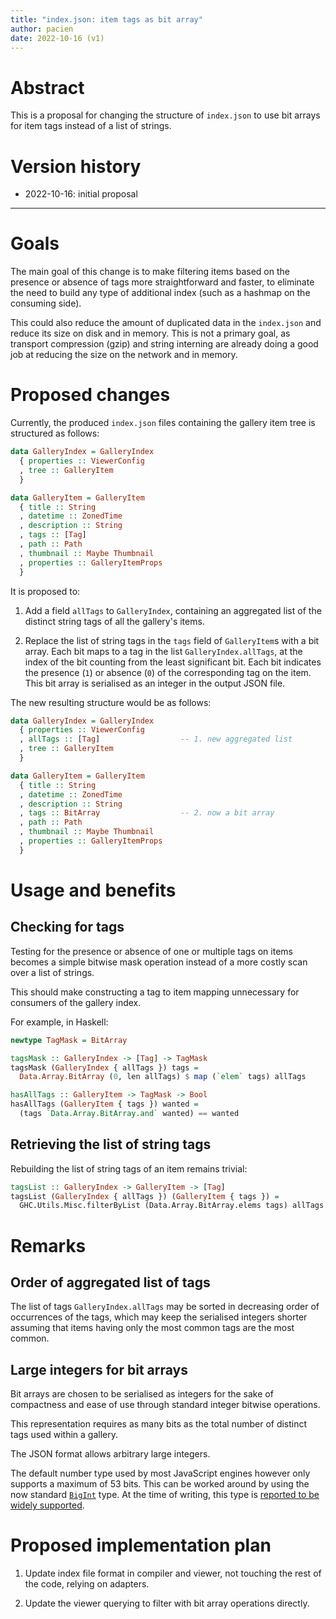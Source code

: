 ```yaml
---
title: "index.json: item tags as bit array"
author: pacien
date: 2022-10-16 (v1)
---
```



# Abstract

This is a proposal for changing the structure of `index.json` to use bit arrays
for item tags instead of a list of strings.


# Version history

- 2022-10-16: initial proposal

---


# Goals

The main goal of this change is to make filtering items based on the presence
or absence of tags more straightforward and faster, to eliminate the need to
build any type of additional index (such as a hashmap on the consuming side).

This could also reduce the amount of duplicated data in the `index.json` and
reduce its size on disk and in memory. This is not a primary goal, as transport
compression (gzip) and string interning are already doing a good job at
reducing the size on the network and in memory.


# Proposed changes

Currently, the produced `index.json` files containing the gallery item tree is
structured as follows:

```hs
data GalleryIndex = GalleryIndex
  { properties :: ViewerConfig
  , tree :: GalleryItem
  }

data GalleryItem = GalleryItem
  { title :: String
  , datetime :: ZonedTime
  , description :: String
  , tags :: [Tag]
  , path :: Path
  , thumbnail :: Maybe Thumbnail
  , properties :: GalleryItemProps
  }
```

It is proposed to:

1. Add a field `allTags` to `GalleryIndex`, containing an aggregated list of
   the distinct string tags of all the gallery's items.

2. Replace the list of string tags in the `tags` field of `GalleryItem`s with
   a bit array. Each bit maps to a tag in the list `GalleryIndex.allTags`, at
   the index of the bit counting from the least significant bit. Each bit
   indicates the presence (`1`) or absence (`0`) of the corresponding tag on
   the item. This bit array is serialised as an integer in the output JSON
   file.

The new resulting structure would be as follows:

```hs
data GalleryIndex = GalleryIndex
  { properties :: ViewerConfig
  , allTags :: [Tag]                  -- 1. new aggregated list
  , tree :: GalleryItem
  }

data GalleryItem = GalleryItem
  { title :: String
  , datetime :: ZonedTime
  , description :: String
  , tags :: BitArray                  -- 2. now a bit array
  , path :: Path
  , thumbnail :: Maybe Thumbnail
  , properties :: GalleryItemProps
  }
```


# Usage and benefits

## Checking for tags

Testing for the presence or absence of one or multiple tags on items becomes a
simple bitwise mask operation instead of a more costly scan over a list of
strings.

This should make constructing a tag to item mapping unnecessary for consumers
of the gallery index.

For example, in Haskell:

```hs
newtype TagMask = BitArray

tagsMask :: GalleryIndex -> [Tag] -> TagMask
tagsMask (GalleryIndex { allTags }) tags =
  Data.Array.BitArray (0, len allTags) $ map (`elem` tags) allTags

hasAllTags :: GalleryItem -> TagMask -> Bool
hasAllTags (GalleryItem { tags }) wanted =
  (tags `Data.Array.BitArray.and` wanted) == wanted
```

## Retrieving the list of string tags

Rebuilding the list of string tags of an item remains trivial:

```hs
tagsList :: GalleryIndex -> GalleryItem -> [Tag]
tagsList (GalleryIndex { allTags }) (GalleryItem { tags }) =
  GHC.Utils.Misc.filterByList (Data.Array.BitArray.elems tags) allTags
```


# Remarks

## Order of aggregated list of tags

The list of tags `GalleryIndex.allTags` may be sorted in decreasing order of
occurrences of the tags, which may keep the serialised integers shorter
assuming that items having only the most common tags are the most common.

## Large integers for bit arrays

Bit arrays are chosen to be serialised as integers for the sake of compactness
and ease of use through standard integer bitwise operations.

This representation requires as many bits as the total number of distinct tags
used within a gallery.

The JSON format allows arbitrary large integers.

The default number type used by most JavaScript engines however only supports a
maximum of 53 bits. This can be worked around by using the now standard
[`BigInt`][bigint-mdn] type. At the time of writing, this type is [reported to
be widely supported][bigint-caniuse].

[bigint-mdn]: https://developer.mozilla.org/en-US/docs/Web/JavaScript/Reference/Global_Objects/BigInt
[bigint-caniuse]: https://caniuse.com/bigint


# Proposed implementation plan

1. Update index file format in compiler and viewer, not touching the rest of
   the code, relying on adapters.

2. Update the viewer querying to filter with bit array operations directly.

